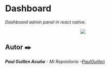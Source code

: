 # Dashboard

_Dashboard admin panel in react native._

<p align="center">
 <img src="https://i.postimg.cc/Y0RCSqyf/Screenshot-1658003375.png"/>

</p>

## Autor ✒️

_**Paul Guillen Acuña** - *Mi Repositorio* -[PaulGuillen](https://github.com/PaulGuillen?tab=repositories)_
